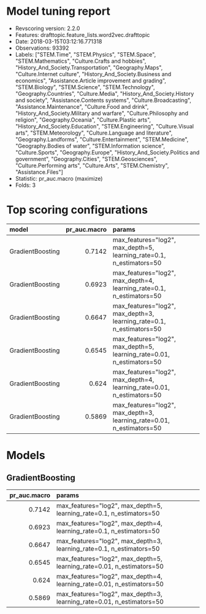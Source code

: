 # Model tuning report
- Revscoring version: 2.2.0
- Features: drafttopic.feature_lists.word2vec.drafttopic
- Date: 2018-03-15T03:12:16.771318
- Observations: 93392
- Labels: ["STEM.Time", "STEM.Physics", "STEM.Space", "STEM.Mathematics", "Culture.Crafts and hobbies", "History_And_Society.Transportation", "Geography.Maps", "Culture.Internet culture", "History_And_Society.Business and economics", "Assistance.Article improvement and grading", "STEM.Biology", "STEM.Science", "STEM.Technology", "Geography.Countries", "Culture.Media", "History_And_Society.History and society", "Assistance.Contents systems", "Culture.Broadcasting", "Assistance.Maintenance", "Culture.Food and drink", "History_And_Society.Military and warfare", "Culture.Philosophy and religion", "Geography.Oceania", "Culture.Plastic arts", "History_And_Society.Education", "STEM.Engineering", "Culture.Visual arts", "STEM.Meteorology", "Culture.Language and literature", "Geography.Landforms", "Culture.Entertainment", "STEM.Medicine", "Geography.Bodies of water", "STEM.Information science", "Culture.Sports", "Geography.Europe", "History_And_Society.Politics and government", "Geography.Cities", "STEM.Geosciences", "Culture.Performing arts", "Culture.Arts", "STEM.Chemistry", "Assistance.Files"]
- Statistic: pr_auc.macro (maximize)
- Folds: 3

# Top scoring configurations
| model            |   pr_auc.macro | params                                                                |
|:-----------------|---------------:|:----------------------------------------------------------------------|
| GradientBoosting |         0.7142 | max_features="log2", max_depth=5, learning_rate=0.1, n_estimators=50  |
| GradientBoosting |         0.6923 | max_features="log2", max_depth=4, learning_rate=0.1, n_estimators=50  |
| GradientBoosting |         0.6647 | max_features="log2", max_depth=3, learning_rate=0.1, n_estimators=50  |
| GradientBoosting |         0.6545 | max_features="log2", max_depth=5, learning_rate=0.01, n_estimators=50 |
| GradientBoosting |         0.624  | max_features="log2", max_depth=4, learning_rate=0.01, n_estimators=50 |
| GradientBoosting |         0.5869 | max_features="log2", max_depth=3, learning_rate=0.01, n_estimators=50 |

# Models
## GradientBoosting
|   pr_auc.macro | params                                                                |
|---------------:|:----------------------------------------------------------------------|
|         0.7142 | max_features="log2", max_depth=5, learning_rate=0.1, n_estimators=50  |
|         0.6923 | max_features="log2", max_depth=4, learning_rate=0.1, n_estimators=50  |
|         0.6647 | max_features="log2", max_depth=3, learning_rate=0.1, n_estimators=50  |
|         0.6545 | max_features="log2", max_depth=5, learning_rate=0.01, n_estimators=50 |
|         0.624  | max_features="log2", max_depth=4, learning_rate=0.01, n_estimators=50 |
|         0.5869 | max_features="log2", max_depth=3, learning_rate=0.01, n_estimators=50 |

